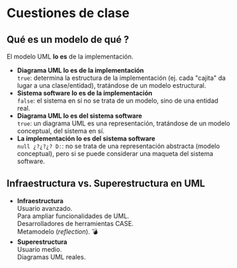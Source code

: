 # Cuestiones de clase

## Qué es un modelo de qué ?

El modelo UML __lo es__ de la implementación.

- __Diagrama UML lo es de la implementación__  
  `true`: determina la estructura de la implementación (ej. cada "cajita" da lugar a una clase/entidad), tratándose de un modelo estructural.
- __Sistema software lo es de la implementación__  
  `false`: el sistema en sí no se trata de un modelo, sino de una entidad real.
- __Diagrama UML lo es del sistema software__  
  `true`: un diagrama UML es una representación, tratándose de un modelo conceptual, del sistema en sí.
- __La implementación lo es del sistema software__  
  `null ¿?¿?¿? D:`: no se trata de una representación abstracta (modelo conceptual), pero si se puede considerar una maqueta del sistema software.

## Infraestructura vs. Superestructura en UML

- __Infraestructura__  
  Usuario avanzado.  
  Para ampliar funcionalidades de UML.  
  Desarrolladores de herramientas CASE.  
  Metamodelo (*reflection*). :bomb:
- __Superestructura__  
  Usuario medio.  
  Diagramas UML reales.
